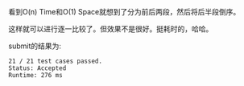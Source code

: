 看到O(n) Time和O(1) Space就想到了分为前后两段，然后将后半段倒序。

这样就可以进行逐一比较了。但效果不是很好。挺耗时的，哈哈。

submit的结果为:
```
21 / 21 test cases passed.
Status: Accepted
Runtime: 276 ms
```
